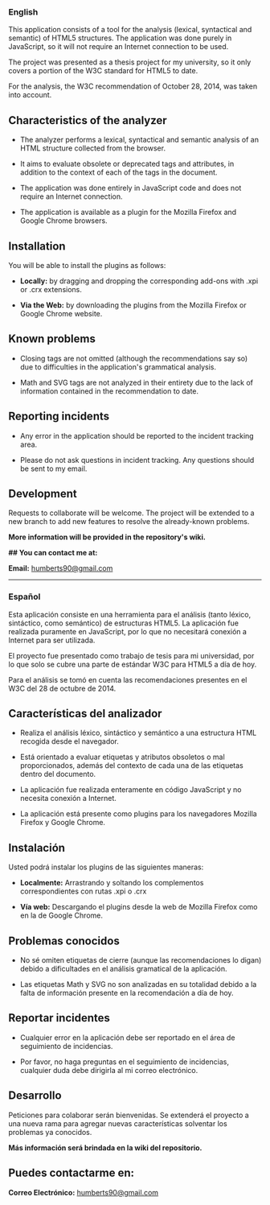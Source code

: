 ### English

This application consists of a tool for the analysis (lexical, syntactical and semantic) of HTML5 structures. The application was done purely in JavaScript, so it will not require an Internet connection to be used.

The project was presented as a thesis project for my university, so it only covers a portion of the W3C standard for HTML5 to date.

For the analysis, the W3C recommendation of October 28, 2014, was taken into account.


## **Characteristics of the analyzer**

- The analyzer performs a lexical, syntactical and semantic analysis of an HTML structure collected from the browser.

- It aims to evaluate obsolete or deprecated tags and attributes, in addition to the context of each of the tags in the document.

- The application was done entirely in JavaScript code and does not require an Internet connection.

- The application is available as a plugin for the Mozilla Firefox and Google Chrome browsers.


## **Installation**

You will be able to install the plugins as follows:

- **Locally:** by dragging and dropping the corresponding add-ons with .xpi or .crx extensions.

- **Via the Web:** by downloading the plugins from the Mozilla Firefox or Google Chrome website.

## **Known problems**

- Closing tags are not omitted (although the recommendations say so) due to difficulties in the application's grammatical analysis.

- Math and SVG tags are not analyzed in their entirety due to the lack of information contained in the recommendation to date.


## **Reporting incidents**

- Any error in the application should be reported to the incident tracking area.

- Please do not ask questions in incident tracking. Any questions should be sent to my email.


## **Development**

Requests to collaborate will be welcome. The project will be extended to a new branch to add new features to resolve the already-known problems.

**More information will be provided in the repository's wiki.**


**## You can contact me at:**

**Email:** [humberts90@gmail.com](mailto:humberts90@gmail.com)

-------------------------------------------------------------------------------

### Español


Esta aplicación consiste en una herramienta para el análisis (tanto léxico, sintáctico, como semántico) de estructuras HTML5. La aplicación fue realizada puramente en JavaScript, por lo que no necesitará conexión a Internet para ser utilizada.

El proyecto fue presentado como trabajo de tesis para mi universidad, por lo que solo se cubre una parte de estándar W3C para HTML5 a día de hoy.

Para el análisis se tomó en cuenta las recomendaciones presentes en el W3C del 28 de octubre de 2014.


## **Características del analizador**

- Realiza el análisis léxico, sintáctico y semántico a una estructura HTML recogida desde el navegador.

- Está orientado a evaluar etiquetas y atributos obsoletos o mal proporcionados, además del contexto de cada una de las etiquetas dentro del documento.

- La aplicación fue realizada enteramente en código JavaScript y no necesita conexión a Internet.

- La aplicación está presente como plugins para los navegadores Mozilla Firefox y Google Chrome.


## **Instalación**

Usted podrá instalar los plugins de las siguientes maneras:

- **Localmente:** Arrastrando y soltando los complementos correspondientes con rutas .xpi o .crx

- **Vía web:** Descargando el plugins desde la web de Mozilla Firefox como en la de Google Chrome.


## **Problemas conocidos**

- No sé omiten etiquetas de cierre (aunque las recomendaciones lo digan) debido a dificultades en el análisis gramatical de la aplicación.

- Las etiquetas Math y SVG no son analizadas en su totalidad debido a la falta de información presente en la recomendación a día de hoy.


## **Reportar incidentes**

- Cualquier error en la aplicación debe ser reportado en el área de seguimiento de incidencias.

- Por favor, no haga preguntas en el seguimiento de incidencias, cualquier duda debe dirigirla al mi correo electrónico.


## **Desarrollo**

Peticiones para colaborar serán bienvenidas. Se extenderá el proyecto a una nueva rama para agregar nuevas características solventar los problemas ya conocidos.

**Más información será brindada en la wiki del repositorio.**


## **Puedes contactarme en:**

**Correo Electrónico:** [humberts90@gmail.com](mailto:humberts90@gmail.com)
